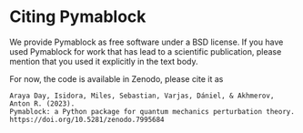 # Citing Pymablock

We provide Pymablock as free software under a BSD license.
If you have used Pymablock for work that has lead to a scientific publication,
please mention that you used it explicitly in the text body.

For now, the code is available in Zenodo, please cite it as

```
Araya Day, Isidora, Miles, Sebastian, Varjas, Dániel, & Akhmerov, Anton R. (2023).
Pymablock: a Python package for quantum mechanics perturbation theory.
https://doi.org/10.5281/zenodo.7995684
```
